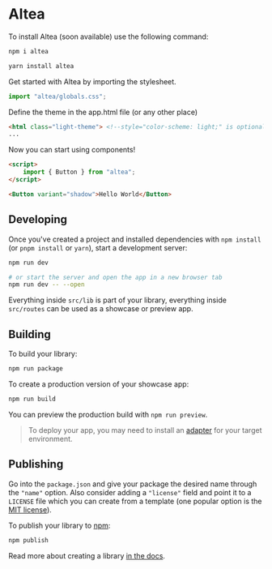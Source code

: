 # Altea

To install Altea (soon available) use the following command:
```sh
npm i altea
```
```sh
yarn install altea
```

Get started with Altea by importing the stylesheet.
```javascript
import "altea/globals.css";
```
Define the theme in the app.html file (or any other place)
```html
<html class="light-theme"> <!--style="color-scheme: light;" is optional-->
...
```

Now you can start using components!
```html
<script>
	import { Button } from "altea";
</script>

<Button variant="shadow">Hello World</Button>
```
## Developing

Once you've created a project and installed dependencies with `npm install` (or `pnpm install` or `yarn`), start a development server:

```bash
npm run dev

# or start the server and open the app in a new browser tab
npm run dev -- --open
```

Everything inside `src/lib` is part of your library, everything inside `src/routes` can be used as a showcase or preview app.

## Building

To build your library:

```bash
npm run package
```

To create a production version of your showcase app:

```bash
npm run build
```

You can preview the production build with `npm run preview`.

> To deploy your app, you may need to install an [adapter](https://kit.svelte.dev/docs/adapters) for your target environment.

## Publishing

Go into the `package.json` and give your package the desired name through the `"name"` option. Also consider adding a `"license"` field and point it to a `LICENSE` file which you can create from a template (one popular option is the [MIT license](https://opensource.org/license/mit/)).

To publish your library to [npm](https://www.npmjs.com):

```bash
npm publish
```
Read more about creating a library [in the docs](https://kit.svelte.dev/docs/packaging).
